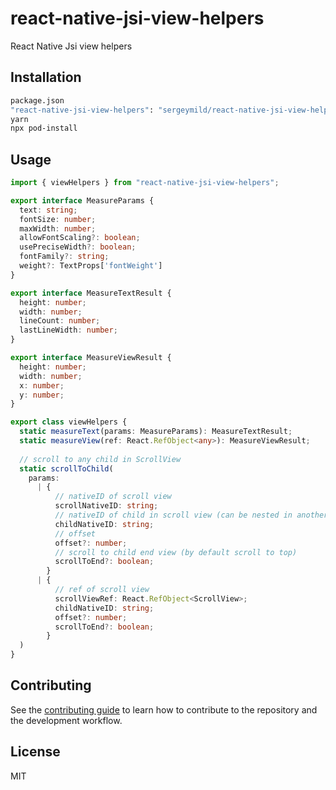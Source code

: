 # react-native-jsi-view-helpers

React Native Jsi view helpers

## Installation

```sh
package.json
"react-native-jsi-view-helpers": "sergeymild/react-native-jsi-view-helpers#1.0.10"
yarn
npx pod-install
```

## Usage

```typescript
import { viewHelpers } from "react-native-jsi-view-helpers";

export interface MeasureParams {
  text: string;
  fontSize: number;
  maxWidth: number;
  allowFontScaling?: boolean;
  usePreciseWidth?: boolean;
  fontFamily?: string;
  weight?: TextProps['fontWeight']
}

export interface MeasureTextResult {
  height: number;
  width: number;
  lineCount: number;
  lastLineWidth: number;
}

export interface MeasureViewResult {
  height: number;
  width: number;
  x: number;
  y: number;
}

export class viewHelpers {
  static measureText(params: MeasureParams): MeasureTextResult;
  static measureView(ref: React.RefObject<any>): MeasureViewResult;
  
  // scroll to any child in ScrollView
  static scrollToChild(
    params:
      | {
          // nativeID of scroll view
          scrollNativeID: string;
          // nativeID of child in scroll view (can be nested in another views)
          childNativeID: string;
          // offset
          offset?: number;
          // scroll to child end view (by default scroll to top)
          scrollToEnd?: boolean;
        }
      | {
          // ref of scroll view
          scrollViewRef: React.RefObject<ScrollView>;
          childNativeID: string;
          offset?: number;
          scrollToEnd?: boolean;
        }
  )
}
```

## Contributing

See the [contributing guide](CONTRIBUTING.md) to learn how to contribute to the repository and the development workflow.

## License

MIT
